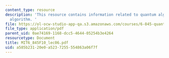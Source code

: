 ```yaml
---
content_type: resource
description: 'This resource contains information related to quantum algorithms: Simon''s
  algorithm. '
file: https://ol-ocw-studio-app-qa.s3.amazonaws.com/courses/6-845-quantum-complexity-theory-fall-2010/a585b23120e0a5237255554863a06f7f_MIT6_845F10_lec06.pdf
file_type: application/pdf
parent_uid: 0ae74169-1168-dcc5-4644-05254b3e4264
resourcetype: Document
title: MIT6_845F10_lec06.pdf
uid: a585b231-20e0-a523-7255-554863a06f7f
---
```

